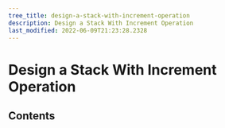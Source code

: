 ```yaml
---
tree_title: design-a-stack-with-increment-operation
description: Design a Stack With Increment Operation
last_modified: 2022-06-09T21:23:28.2328
---
```


# Design a Stack With Increment Operation

## Contents
